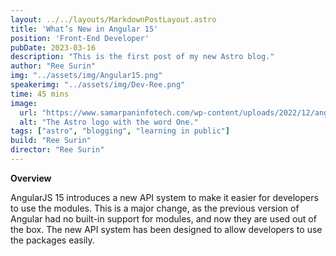 ```yaml
---
layout: ../../layouts/MarkdownPostLayout.astro
title: 'What’s New in Angular 15'
position: 'Front-End Developer'
pubDate: 2023-03-16
description: "This is the first post of my new Astro blog."
author: "Ree Surin"
img: "../assets/img/Angular15.png"
speakerimg: "../assets/img/Dev-Ree.png"
time: 45 mins
image:
  url: "https://www.samarpaninfotech.com/wp-content/uploads/2022/12/angular-15-features-improvements.jpg"
  alt: "The Astro logo with the word One."
tags: ["astro", "blogging", "learning in public"]
build: "Ree Surin"
director: "Ree Surin"
---
```


**Overview**

AngularJS 15 introduces a new API system to make it easier for developers to use the modules. This is a major change, as the previous version of Angular had no built-in support for modules, and now they are used out of the box. The new API system has been designed to allow developers to use the packages easily.
